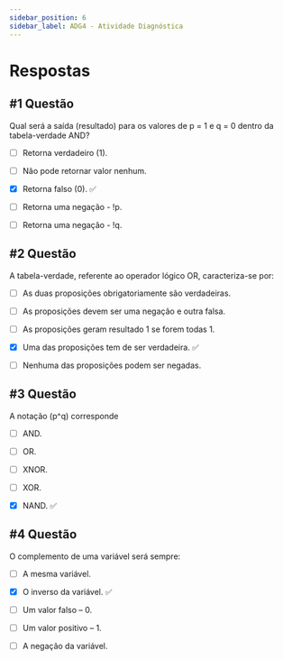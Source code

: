 ```yaml
---
sidebar_position: 6
sidebar_label: ADG4 - Atividade Diagnóstica
---
```


# Respostas


## #1 Questão

  


Qual será a saída (resultado) para os valores de p = 1 e q = 0 dentro da tabela-verdade AND?

  

- [ ] Retorna verdadeiro (1). 

- [ ] Não pode retornar valor nenhum.

- [x] Retorna falso (0). ✅

- [ ] Retorna uma negação - !p.

- [ ] Retorna uma negação - !q.



## #2 Questão

  


A tabela-verdade, referente ao operador lógico OR, caracteriza-se por:

  

- [ ] As duas proposições obrigatoriamente são verdadeiras.

- [ ] As proposições devem ser uma negação e outra falsa.

- [ ] As proposições geram resultado 1 se forem todas 1.

- [x] Uma das proposições tem de ser verdadeira. ✅

- [ ] Nenhuma das proposições podem ser negadas.



## #3 Questão

  


A notação (p^q) corresponde

  

- [ ] AND. 

- [ ] OR.

- [ ] XNOR.

- [ ] XOR.

- [x] NAND. ✅



## #4 Questão

  


O complemento de uma variável será sempre:

  

- [ ] A mesma variável. 

- [x] O inverso da variável. ✅

- [ ] Um valor falso – 0.

- [ ] Um valor positivo – 1.

- [ ] A negação da variável.